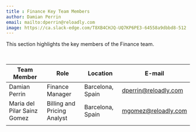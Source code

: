 ```yaml
---
title : Finance Key Team Members
author: Damian Perrin
email: mailto:dperrin@reloadly.com
image: https://ca.slack-edge.com/T8XB4CHJQ-UQ7KP6PE3-64558a9dbbd8-512
---
```



This section highlights the key members of the Finance team.

&nbsp;

| **Team Member**  | **Role**  | **Location**  | **E-mail**  |
|---|---|---|---|
| Damian Perrin  | Finance Manager  |Barcelona, Spain   | dperrin@reloadly.com  |
|Maria del Pilar Sainz Gomez   | Billing and Pricing Analyst  | Barcelona, Spain  | mgomez@reloadly.com  |
|   |   |   |   |